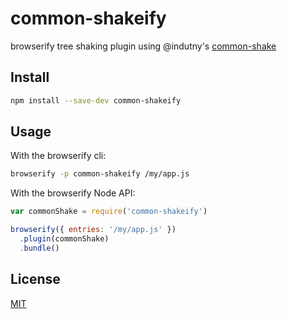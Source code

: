 # common-shakeify

browserify tree shaking plugin using @indutny's [common-shake](https://github.com/indutny/common-shake)

## Install

```bash
npm install --save-dev common-shakeify
```

## Usage

With the browserify cli:

```bash
browserify -p common-shakeify /my/app.js
```

With the browserify Node API:

```js
var commonShake = require('common-shakeify')

browserify({ entries: '/my/app.js' })
  .plugin(commonShake)
  .bundle()
```

## License

[MIT](./LICENSE)
